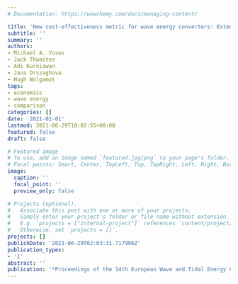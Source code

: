 ```yaml
---
# Documentation: https://wowchemy.com/docs/managing-content/

title: 'New cost-effectiveness metric for wave energy converters: Extensive database and comparisons'
subtitle: ''
summary: ''
authors:
- Michael A. Yusov
- Jack Thwaites
- Adi Kurniawan
- Jana Orszaghova
- Hugh Wolgamot
tags: 
- economics
- wave energy
- comparison
categories: []
date: '2021-01-01'
lastmod: 2021-06-29T10:02:55+08:00
featured: false
draft: false

# Featured image
# To use, add an image named `featured.jpg/png` to your page's folder.
# Focal points: Smart, Center, TopLeft, Top, TopRight, Left, Right, BottomLeft, Bottom, BottomRight.
image:
  caption: ''
  focal_point: ''
  preview_only: false

# Projects (optional).
#   Associate this post with one or more of your projects.
#   Simply enter your project's folder or file name without extension.
#   E.g. `projects = ["internal-project"]` references `content/project/deep-learning/index.md`.
#   Otherwise, set `projects = []`.
projects: []
publishDate: '2021-06-29T02:03:31.717996Z'
publication_types:
- '1'
abstract: ''
publication: '*Proceedings of the 14th European Wave and Tidal Energy Conference*'
---
```


